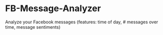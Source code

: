 # FB-Message-Analyzer
Analyze your Facebook messages (features: time of day, # messages over time, message sentiments)
